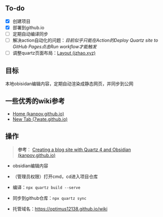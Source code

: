 ## To-do
- [x] 创建项目
- [x] 部署到github.io
- [ ] 定期自动编译同步
- [ ] 解决action自动化的问题：*目前似乎只能在Action的Deploy Quartz site to GitHub Pages点击Run workflow才能触发*
- [ ] 调整quartz页面布局：[Layout (jzhao.xyz)](https://quartz.jzhao.xyz/layout)

## 目标

本地obisidan编辑内容，定期自动渲染成静态网页，并同步到公网

## 一些优秀的wiki参考
- [Home (kanpov.github.io)](https://kanpov.github.io/)
- [New Tab (7wate.github.io)](https://7wate.github.io/wiki/)

## 操作
> **参考**：
> [Creating a blog site with Quartz 4 and Obsidian (kanpov.github.io)](https://kanpov.github.io/articles/creating-blog-site-with-quartz4-obsidian)


- obsidian编辑内容
- （管理员权限）打开cmd，cd进入项目仓库
- 编译：`npx quartz build --serve`
- 同步到github仓库：`npx quartz sync`

- 托管域名：https://optimus12138.github.io/wiki
